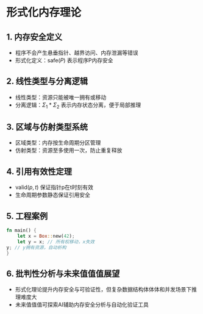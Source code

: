 ﻿# 形式化内存理论

## 1. 内存安全定义

- 程序不会产生悬垂指针、越界访问、内存泄漏等错误
- 形式化定义：$\text{safe}(P)$ 表示程序P内存安全

## 2. 线性类型与分离逻辑

- 线性类型：资源只能被唯一拥有或移动
- 分离逻辑：$\Sigma_1 * \Sigma_2$ 表示内存状态分离，便于局部推理

## 3. 区域与仿射类型系统

- 区域类型：内存按生命周期分区管理
- 仿射类型：资源至多使用一次，防止重复释放

## 4. 引用有效性定理

- $\text{valid}(p, t)$ 保证指针p在t时刻有效
- 生命周期参数静态保证引用安全

## 5. 工程案例

```rust
fn main() {
    let x = Box::new(42);
    let y = x; // 所有权移动，x失效
y; // y拥有资源，自动析构
}
```

## 6. 批判性分析与未来值值值展望

- 形式化理论提升内存安全与可验证性，但复杂数据结构体体体和并发场景下推理难度大
- 未来值值值可探索AI辅助内存安全分析与自动化验证工具
